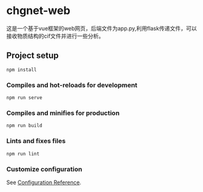 # chgnet-web

这是一个基于vue框架的web网页，后端文件为app.py,利用flask传递文件，可以接收物质结构的cif文件并进行一些分析。

## Project setup
```
npm install
```

### Compiles and hot-reloads for development
```
npm run serve
```

### Compiles and minifies for production
```
npm run build
```

### Lints and fixes files
```
npm run lint
```

### Customize configuration
See [Configuration Reference](https://cli.vuejs.org/config/).
